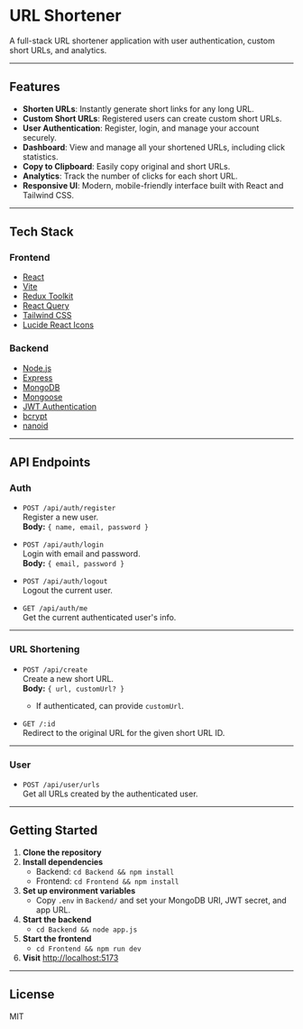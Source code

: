 # URL Shortener

A full-stack URL shortener application with user authentication, custom short URLs, and analytics.

---

## Features

- **Shorten URLs**: Instantly generate short links for any long URL.
- **Custom Short URLs**: Registered users can create custom short URLs.
- **User Authentication**: Register, login, and manage your account securely.
- **Dashboard**: View and manage all your shortened URLs, including click statistics.
- **Copy to Clipboard**: Easily copy original and short URLs.
- **Analytics**: Track the number of clicks for each short URL.
- **Responsive UI**: Modern, mobile-friendly interface built with React and Tailwind CSS.

---

## Tech Stack

### Frontend

- [React](https://react.dev/)
- [Vite](https://vitejs.dev/)
- [Redux Toolkit](https://redux-toolkit.js.org/)
- [React Query](https://tanstack.com/query/latest)
- [Tailwind CSS](https://tailwindcss.com/)
- [Lucide React Icons](https://lucide.dev/)

### Backend

- [Node.js](https://nodejs.org/)
- [Express](https://expressjs.com/)
- [MongoDB](https://www.mongodb.com/)
- [Mongoose](https://mongoosejs.com/)
- [JWT Authentication](https://jwt.io/)
- [bcrypt](https://www.npmjs.com/package/bcrypt)
- [nanoid](https://github.com/ai/nanoid)

---

## API Endpoints

### Auth

- `POST /api/auth/register`  
  Register a new user.  
  **Body:** `{ name, email, password }`

- `POST /api/auth/login`  
  Login with email and password.  
  **Body:** `{ email, password }`

- `POST /api/auth/logout`  
  Logout the current user.

- `GET /api/auth/me`  
  Get the current authenticated user's info.

---

### URL Shortening

- `POST /api/create`  
  Create a new short URL.  
  **Body:** `{ url, customUrl? }`  
  - If authenticated, can provide `customUrl`.

- `GET /:id`  
  Redirect to the original URL for the given short URL ID.

---

### User

- `POST /api/user/urls`  
  Get all URLs created by the authenticated user.

---

## Getting Started

1. **Clone the repository**
2. **Install dependencies**  
   - Backend: `cd Backend && npm install`
   - Frontend: `cd Frontend && npm install`
3. **Set up environment variables**  
   - Copy `.env` in `Backend/` and set your MongoDB URI, JWT secret, and app URL.
4. **Start the backend**  
   - `cd Backend && node app.js`
5. **Start the frontend**  
   - `cd Frontend && npm run dev`
6. **Visit** [http://localhost:5173](http://localhost:5173)

---

## License

MIT

